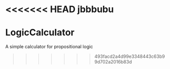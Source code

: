 <<<<<<< HEAD
jbbbubu
=======
# LogicCalculator
A simple calculator for propositional logic
>>>>>>> 493facd2a4d99e3348443c63b99d702a2016b83d
